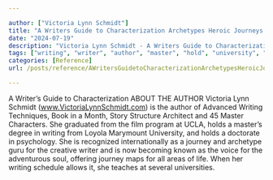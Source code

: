 ```yaml
---

author: ["Victoria Lynn Schmidt"]
title: "A Writers Guide to Characterization Archetypes Heroic Journeys and Other Elements of Dynamic Character Development - part0028.html"
date: "2024-07-19"
description: "Victoria Lynn Schmidt - A Writers Guide to Characterization Archetypes Heroic Journeys and Other Elements of Dynamic Character Development"
tags: ["writing", "writer", "author", "master", "hold", "university", "journey", "guide", "characterization", "victoria", "lynn", "schmidt", "advanced", "technique", "book", "month", "story", "structure", "architect", "character", "graduated", "film", "program", "ucla", "degree"]
categories: [Reference]
url: /posts/reference/AWritersGuidetoCharacterizationArchetypesHeroicJourneysandOtherElementsofDynamicCharacterDevelopment-part0028html

---
```



A Writer’s Guide to Characterization
ABOUT THE AUTHOR
Victoria Lynn Schmidt (www.VictoriaLynnSchmidt.com) is the author of Advanced Writing Techniques, Book in a Month, Story Structure Architect and 45 Master Characters. She graduated from the film program at UCLA, holds a master’s degree in writing from Loyola Marymount University, and holds a doctorate in psychology. She is recognized internationally as a journey and archetype guru for the creative writer and is now becoming known as the voice for the adventurous soul, offering journey maps for all areas of life. When her writing schedule allows it, she teaches at several universities.
